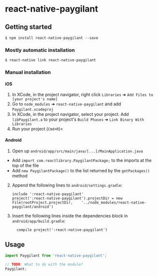 # react-native-paygilant

## Getting started

`$ npm install react-native-paygilant --save`

### Mostly automatic installation

`$ react-native link react-native-paygilant`

### Manual installation


#### iOS

1. In XCode, in the project navigator, right click `Libraries` ➜ `Add Files to [your project's name]`
2. Go to `node_modules` ➜ `react-native-paygilant` and add `Paygilant.xcodeproj`
3. In XCode, in the project navigator, select your project. Add `libPaygilant.a` to your project's `Build Phases` ➜ `Link Binary With Libraries`
4. Run your project (`Cmd+R`)<

#### Android

1. Open up `android/app/src/main/java/[...]/MainApplication.java`
  - Add `import com.reactlibrary.PaygilantPackage;` to the imports at the top of the file
  - Add `new PaygilantPackage()` to the list returned by the `getPackages()` method
2. Append the following lines to `android/settings.gradle`:
  	```
  	include ':react-native-paygilant'
  	project(':react-native-paygilant').projectDir = new File(rootProject.projectDir, 	'../node_modules/react-native-paygilant/android')
  	```
3. Insert the following lines inside the dependencies block in `android/app/build.gradle`:
  	```
      compile project(':react-native-paygilant')
  	```


## Usage
```javascript
import Paygilant from 'react-native-paygilant';

// TODO: What to do with the module?
Paygilant;
```
